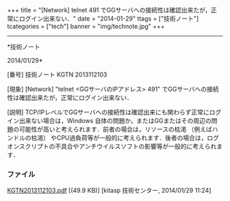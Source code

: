 ﻿+++
title = "[Network] telnet 491 でGGサーバへの接続性は確認出来たが，正常にログイン出来ない．"
date = "2014-01-29"
ttags = ["技術ノート"]
tcategories = ["tech"]
banner = "img/technote.jpg"
+++

-----------------------------------------------------------------------------------------------------------------------------

*技術ノート

2014/01/29*


[番号]
技術ノート KGTN 2013112103

[現象]
[Network] "telnet <GGサーバのIPアドレス> 491"
でGGサーバへの接続性は確認出来たが，正常にログイン出来ない．

[説明]
TCP/IPレベルでGGサーバへの接続性は確認出来にも関わらず正常にログイン出来ない場合は，Windows
自体の問題か，またはGGまたはその周辺の問題の可能性が高いと考えられます．前者の場合は，リソースの枯渇
（例えばハンドルの枯渇）
やCPU過負荷等が一般的に考えられます．後者の場合は，ログオンスクリプトの不具合やアンチウイルスソフトの影響等が一般的に考えられます．


### ファイル





[KGTN2013112103.pdf](http://techreport.kitasp.net/attachments/download/1416/KGTN2013112103.pdf)
 [(49.9 KB)] [kitasp 技術センター, 2014/01/29
11:24]
